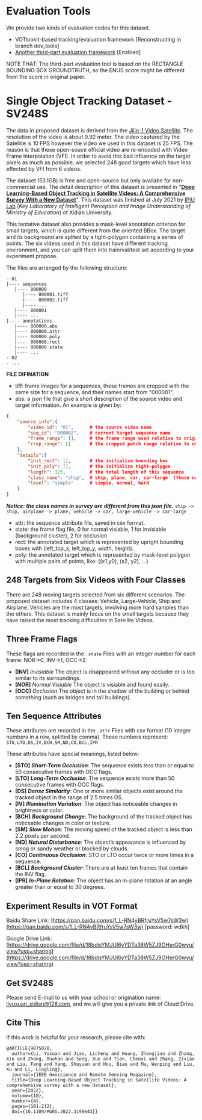# Evaluation Tools
We provide two kinds of evaluation codes for this dataset.

- VOTtookit-based tracking/evaluation framework [Reconstructing in branch dev_tools]
- [Another third-part evaluation framework](https://github.com/Wprofessor/SV248S_toolkit/tree/main) [Enabled]

NOTE THAT: The third-part evaluation tool is based on the RECTANGLE BOUNDING BOX GROUNDTRUTH, so the ENUS score might be different from the score in original paper.

# Single Object Tracking Dataset - SV248S
The data in proposed dataset is derived from the [Jilin-1 Video Satellite](http://www.jl1.cn/EWeb/). The resolution of the video is about 0.92 meter. The video captured by the Satellite is 10 FPS however the video we used in this dataset is 25 FPS. The reason is that these open-souce official video are re-encoded with Video Frame Interpolation (VFI). In order to avoid this bad influence on the target pixels as much as possible, we selected 248 good targets which have less effected by VFI from 6 videos.

The dataset (53.1GB) is free and open-source but only availabe for non-commercial use. The detail description of this dataset is presented in "**[Deep Learning-Based Object Tracking in Satellite Videos: A Comprehensive Survey With a New Dataset](https://ieeexplore.ieee.org/document/9875020)**". This dataset was finished at July 2021 by [IPIU Lab](https://ipiu.xidian.edu.cn/) (*Key Laboratory of Intelligent Perception and Image Understanding of Ministry of Education*) of Xidian University.

This tentative dataset also provides a mask-level annotation criterion for small targets, which is quite different from the oriented BBox. The target and its background are splited by a tight-polygon containing a series of points. The six videos used in this dataset have different tracking environment, and you can split them into train/val/test set according to your experiment propose.

The files are arranged by the following structure:
``` shell
- 01
|---- sequences
   |---- 000000
      |---- 000001.tiff
      |---- 000002.tiff
      |---- ...
   |---- 000001
   |---- ...
|---- annotations
   |---- 000000.abs
   |---- 000000.attr
   |---- 000000.poly
   |---- 000000.rect
   |---- 000000.state
   |---- ...
- 02
- ...

```

**FILE DIFINATION**
- tiff: frame images for a sequences, these frames are cropped with the same size for a sequence, and their names start from "000001".
- abs: a json file that give a short description of the source video and target information. An example is given by:
```json
{
    "source_info":{
        "video_id": "01",      # the source video name
        "seq_id": "000002",    # current target sequence name
        "frame_range": [],     # the frame range used relative to original video
        "crop_range": []       # the cropped patch range relative to original video
    },
    "details":{
        "init_rect": [],       # the initialize bounding box
        "init_poly": [],       # the initialize tight-polygon
        "length": 325,         # the total length of this sequence
        "class_name": "ship",  # ship, plane, car, car-large  (these names are different with the survey)
        "level": "simple"      # simple, normal, hard
    }
}
```
***Notice: the class names in survey are different from this json file.*** `ship -> ship, airplane -> plane, vehicle -> car, large-vehicle -> car-large`

- attr: the sequence attribute file, saved in csv format.
- state: the frame flag file, 0 for normal visiable, 1 for invisiable (background cluster), 2 for occlusion
- rect: the annotated target which is represented by upright bounding boxes with (left_top_x, left_top_y, width, height).
- poly: the annotated target which is represented by mask-level polygon with multiple pairs of points, like: ((x1,y0), (x2, y2), ...)

## 248 Targets from Six Videos with Four Classes
There are 248 moving targets selected from six different scenarios. The proposed dataset includes 4 classes: Vehicle, Large-Vehicle, Ship and Airplane. Vehicles are the most targets, involving more hard samples than the others. This dataset is mainly focus on the small targets because they have raised the most tracking difficulties in Satellite Videos.

## Three Frame Flags
These flags are recorded in the `.state` Files with an integer number for each frame: NOR->0, INV->1, OCC->2.
- **[INV]** *Invisiable* The object is disappeared without any occluder or is too similar to its surroundings.
- **[NOR]** *Normal Visiable* The object is visiable and found easily.
- **[OCC]** *Occlusion* The object is in the shadow of the building or behind something (such as bridges and tall buildings).

## Ten Sequence Attributes
These attributes are recorded in the `.attr` Files with csv format (10 integer numbers in a row, splitted by comma). These numbers represent: `STO,LTO,DS,IV,BCH,SM,ND,CO,BCL,IPR`

These attributes have special meanings, listed below:
- **[STO]** ***Short-Term Occlusion***: The sequence exists less than or equal to 50 consecutive frames with OCC flags.
- **[LTO]** ***Long-Term Occlusion***: The sequence exists more than 50 consecutive frames with OCC flags.
- **[DS]** ***Dense Similarity***: One or more similar objects exist around the tracked object in the range of 2.5 times OS.
- **[IV]** ***Illumination Variation***: The object has noticeable changes in brightness or color.
- **[BCH]** ***Background Change***: The background of the tracked object has noticeable changes in color or texture.
- **[SM]** ***Slow Motion***: The moving speed of the tracked object is less than 2.2 pixels per second.
- **[ND]** ***Natural Disturbance***: The object’s appearance is influenced by smog or sandy weather or blocked by clouds.
- **[CO]** ***Continuous Occlusion***: STO or LTO occur twice or more times in a sequence.
- **[BCL]** ***Background Cluster***: There are at least ten frames that contain the INV flag.
- **[IPR]** ***In-Plane Rotation***: The object has an in-plane rotation at an angle greater than or equal to 30 degrees.

## Experiment Results in VOT Format
Baidu Share Link: [https://pan.baidu.com/s/1_L-RN4yBRfruYsV5w7sW3w](https://pan.baidu.com/s/1_L-RN4yBRfruYsV5w7sW3w) [password: wdkh]

Google Drive Link: [https://drive.google.com/file/d/18bdisYMJUl6yYDTa38W5ZJ9OHerG0wyu/view?usp=sharing](https://drive.google.com/file/d/18bdisYMJUl6yYDTa38W5ZJ9OHerG0wyu/view?usp=sharing)

## Get SV248S
Please send E-mail to us with your school or origination name: liyuxuan_xidian@126.com, and we will give you a private link of Cloud Drive.

## Cite This
If this work is helpful for your research, please cite with:
```
@ARTICLE{9875020,
  author={Li, Yuxuan and Jiao, Licheng and Huang, Zhongjian and Zhang, Xin and Zhang, Ruohan and Song, Xue and Tian, Chenxi and Zhang, Zixiao and Liu, Fang and Yang, Shuyuan and Hou, Biao and Ma, Wenping and Liu, Xu and Li, Lingling},
  journal={IEEE Geoscience and Remote Sensing Magazine}, 
  title={Deep Learning-Based Object Tracking in Satellite Videos: A comprehensive survey with a new dataset}, 
  year={2022},
  volume={10},
  number={4},
  pages={181-212},
  doi={10.1109/MGRS.2022.3198643}}
```
